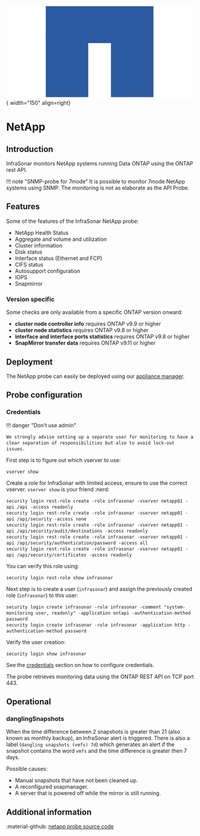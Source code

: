![NetApp-Probe](../../images/probe_netapp.png){ width="150" align=right}

# NetApp

## Introduction

InfraSonar monitors NetApp systems running Data ONTAP using the ONTAP rest API.

!!! note "SNMP-probe for 7mode"
    It is possible to monitor 7mode NetApp systems using SNMP.
    The monitoring is not as elaborate as the API Probe.

## Features

Some of the features of the InfraSonar NetApp probe:

* NetApp Health Status
* Aggregate and volume and utilization
* Cluster information
* Disk status
* Interface status (Ethernet and FCP)
* CIFS status
* Autosupport configuration
* IOPS
* Snapmirror

### Version specific

Some checks are only available from a specific ONTAP version onward: 

* **cluster node controller info** requires ONTAP v9.9 or higher
* **cluster node statistics** requires ONTAP v9.8 or higher
* **interface and interface ports statistics** requires ONTAP v9.8 or higher
* **SnapMirror transfer data** requires ONTAP v9.11 or higher

## Deployment

The NetApp probe can easily be deployed using our [appliance manager](./appliance/appliance_manager.md).

## Probe configuration

### Credentials

!!! danger "Don't use admin"

    We strongly advise setting up a separate user for monitoring to have a clear separation of responsibilities but also to avoid lock-out issues.


First step is to figure out which vserver to use:

```
vserver show
```


Create a role for InfraSonar with limited access, ensure to use the correct vserver. `vserver show` is your friend :nerd:


```title="Create NetApp role"
security login rest-role create -role infrasonar -vserver netapp01 -api /api -access readonly
security login rest-role create -role infrasonar -vserver netapp01 -api /api/security -access none
security login rest-role create -role infrasonar -vserver netapp01 -api /api/security/audit/destinations -access readonly
security login rest-role create -role infrasonar -vserver netapp01 -api /api/security/authentication/password -access all
security login rest-role create -role infrasonar -vserver netapp01 -api /api/security/certificates -access readonly
```

You can verify this role using:

```title="Verify NetApp role"
security login rest-role show infrasonar
```

Next step is to create a user (`infrasonar`) and assign the previously created role (`infrasonar`) to this user:

```title="Create NetApp user"
security login create infrasonar -role infrasonar -comment "system-monitoring user, readonly" -application ontapi -authentication-method password 
security login create infrasonar -role infrasonar -application http -authentication-method password 
```

Verify the user creation:

```title="Verify NetApp user"
security login show infrasonar
```

See the [credentials](appliance/credentials.md) section on how to configure credentials.

The probe retrieves monitoring data using the ONTAP REST API on TCP port 443.

## Operational

### danglingSnapshots

When the time difference between 2 snapshots is greater than 21 (also known as monthly backup), an InfraSonar alert is triggered.
There is also a label (`dangling snapshots (vmfs) 7d`) which generates an alert if the snapshot contains the word `vmfs` and the time difference is greater then 7 days.

Possible causes:

- Manual snapshots that have not been cleaned up.
- A reconfigured snapmanager.
- A server that is powered off while the mirror is still running.

## Additional information

:material-github: [netapp probe source code](https://github.com/infrasonar/netapp-probe)